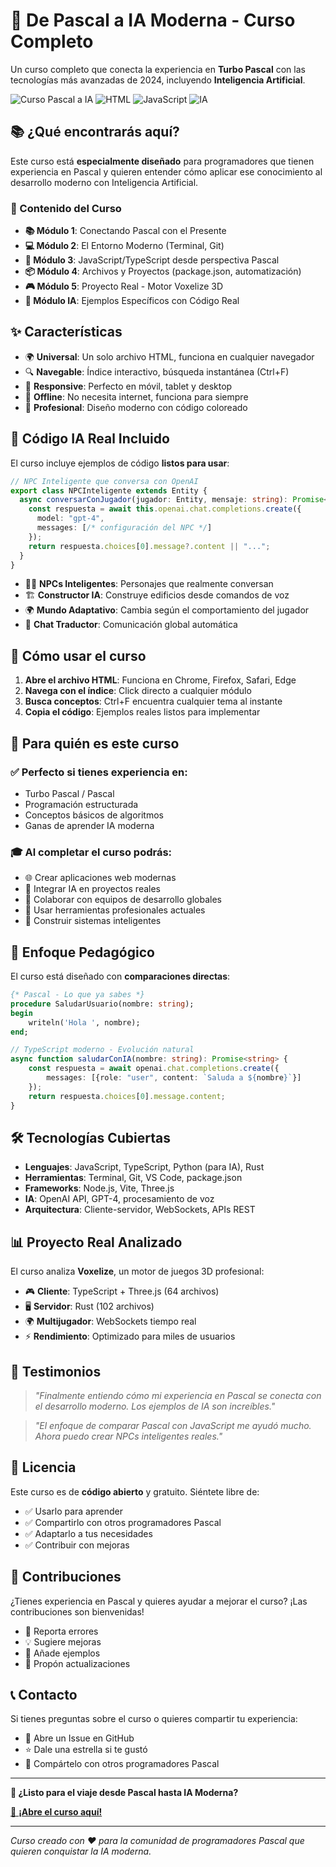 # 🚀 De Pascal a IA Moderna - Curso Completo

Un curso completo que conecta la experiencia en **Turbo Pascal** con las tecnologías más avanzadas de 2024, incluyendo **Inteligencia Artificial**.

![Curso Pascal a IA](https://img.shields.io/badge/Pascal-IA%20Moderna-blue?style=for-the-badge)
![HTML](https://img.shields.io/badge/HTML5-Interactivo-orange?style=for-the-badge)
![JavaScript](https://img.shields.io/badge/JavaScript-Moderno-yellow?style=for-the-badge)
![IA](https://img.shields.io/badge/OpenAI-Ready-green?style=for-the-badge)

## 📚 ¿Qué encontrarás aquí?

Este curso está **especialmente diseñado** para programadores que tienen experiencia en Pascal y quieren entender cómo aplicar ese conocimiento al desarrollo moderno con Inteligencia Artificial.

### 🎯 Contenido del Curso

- **📚 Módulo 1**: Conectando Pascal con el Presente
- **💻 Módulo 2**: El Entorno Moderno (Terminal, Git)
- **🚀 Módulo 3**: JavaScript/TypeScript desde perspectiva Pascal
- **📦 Módulo 4**: Archivos y Proyectos (package.json, automatización)
- **🎮 Módulo 5**: Proyecto Real - Motor Voxelize 3D
- **🤖 Módulo IA**: Ejemplos Específicos con Código Real

## ✨ Características

- 🌍 **Universal**: Un solo archivo HTML, funciona en cualquier navegador
- 🔍 **Navegable**: Índice interactivo, búsqueda instantánea (Ctrl+F)
- 📱 **Responsive**: Perfecto en móvil, tablet y desktop
- 💾 **Offline**: No necesita internet, funciona para siempre
- 🎨 **Profesional**: Diseño moderno con código coloreado

## 🤖 Código IA Real Incluido

El curso incluye ejemplos de código **listos para usar**:

```typescript
// NPC Inteligente que conversa con OpenAI
export class NPCInteligente extends Entity {
  async conversarConJugador(jugador: Entity, mensaje: string): Promise<string> {
    const respuesta = await this.openai.chat.completions.create({
      model: "gpt-4",
      messages: [/* configuración del NPC */]
    });
    return respuesta.choices[0].message?.content || "...";
  }
}
```

- 🧙‍♂️ **NPCs Inteligentes**: Personajes que realmente conversan
- 🏗️ **Constructor IA**: Construye edificios desde comandos de voz
- 🌍 **Mundo Adaptativo**: Cambia según el comportamiento del jugador
- 💬 **Chat Traductor**: Comunicación global automática

## 🚀 Cómo usar el curso

1. **Abre el archivo HTML**: Funciona en Chrome, Firefox, Safari, Edge
2. **Navega con el índice**: Click directo a cualquier módulo
3. **Busca conceptos**: Ctrl+F encuentra cualquier tema al instante
4. **Copia el código**: Ejemplos reales listos para implementar

## 🎯 Para quién es este curso

### ✅ Perfecto si tienes experiencia en:
- Turbo Pascal / Pascal
- Programación estructurada
- Conceptos básicos de algoritmos
- Ganas de aprender IA moderna

### 🎓 Al completar el curso podrás:
- 🌐 Crear aplicaciones web modernas
- 🤖 Integrar IA en proyectos reales
- 👥 Colaborar con equipos de desarrollo globales
- 🚀 Usar herramientas profesionales actuales
- 🧠 Construir sistemas inteligentes

## 📖 Enfoque Pedagógico

El curso está diseñado con **comparaciones directas**:

```pascal
{* Pascal - Lo que ya sabes *}
procedure SaludarUsuario(nombre: string);
begin
    writeln('Hola ', nombre);
end;
```

```typescript
// TypeScript moderno - Evolución natural
async function saludarConIA(nombre: string): Promise<string> {
    const respuesta = await openai.chat.completions.create({
        messages: [{role: "user", content: `Saluda a ${nombre}`}]
    });
    return respuesta.choices[0].message.content;
}
```

## 🛠️ Tecnologías Cubiertas

- **Lenguajes**: JavaScript, TypeScript, Python (para IA), Rust
- **Herramientas**: Terminal, Git, VS Code, package.json
- **Frameworks**: Node.js, Vite, Three.js
- **IA**: OpenAI API, GPT-4, procesamiento de voz
- **Arquitectura**: Cliente-servidor, WebSockets, APIs REST

## 📊 Proyecto Real Analizado

El curso analiza **Voxelize**, un motor de juegos 3D profesional:
- 🎮 **Cliente**: TypeScript + Three.js (64 archivos)
- 🖥️ **Servidor**: Rust (102 archivos)
- 🌍 **Multijugador**: WebSockets tiempo real
- ⚡ **Rendimiento**: Optimizado para miles de usuarios

## 🎉 Testimonios

> *"Finalmente entiendo cómo mi experiencia en Pascal se conecta con el desarrollo moderno. Los ejemplos de IA son increíbles."*

> *"El enfoque de comparar Pascal con JavaScript me ayudó mucho. Ahora puedo crear NPCs inteligentes reales."*

## 📄 Licencia

Este curso es de **código abierto** y gratuito. Siéntete libre de:
- ✅ Usarlo para aprender
- ✅ Compartirlo con otros programadores Pascal
- ✅ Adaptarlo a tus necesidades
- ✅ Contribuir con mejoras

## 🤝 Contribuciones

¿Tienes experiencia en Pascal y quieres ayudar a mejorar el curso? 
¡Las contribuciones son bienvenidas!

- 🐛 Reporta errores
- 💡 Sugiere mejoras
- 📝 Añade ejemplos
- 🔄 Propón actualizaciones

## 📞 Contacto

Si tienes preguntas sobre el curso o quieres compartir tu experiencia:
- 💬 Abre un Issue en GitHub
- ⭐ Dale una estrella si te gustó
- 🔄 Compártelo con otros programadores Pascal

---

**🎯 ¿Listo para el viaje desde Pascal hasta IA Moderna?**

[📖 **¡Abre el curso aquí!**](./De%20Pascal%20a%20IA%20Moderna%20-%20Curso%20Completo.html)

---

*Curso creado con ❤️ para la comunidad de programadores Pascal que quieren conquistar la IA moderna.*
